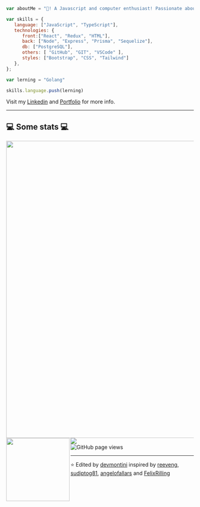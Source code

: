 
```javascript
var aboutMe = "👋! A Javascript and computer enthusiast! Passionate about backend, programming logic and cheatsheets."

var skills = {
   language: ["JavaScript", "TypeScript"],
   technologies: {
      front:["React", "Redux", "HTML"],
      back: ["Node", "Express", "Prisma", "Sequelize"],
      db: ["PostgreSQL"],
      others: [ "GitHub", "GIT", "VSCode" ],
      styles: ["Bootstrap", "CSS", "Tailwind"]
   },
};

var lerning = "Golang"

skills.language.push(lerning)

```

Visit my [Linkedin](https://www.linkedin.com/in/devmontini/) and [Portfolio](https://devmontini.github.io/) for more info.

---

<h2>💻 Some stats 💻</h2>
<a href="https://github.com/ryo-ma/github-profile-trophy">
  <img width=800 src="https://github-profile-trophy.vercel.app/?username=devmontini&column=8&theme=onedark&no-frame=true"/>
</a>
<div>
  <img height="170" align="left" src="https://github-readme-stats.vercel.app/api?username=devmontini&show_icons=true&title_color=fff&icon_color=79ff97&text_color=9f9f9f&bg_color=151515" />
  <img src="https://github-readme-stats.vercel.app/api/top-langs/?username=devmontini&layout=compact&theme=onedark&hide_border=true&title_color=a9b665&icon_color=e3a84e&text_color=dfbf8e&bg_color=282828&custom_title=My&nbsp;Language&nbsp;Stats" />
</div>
<img src="https://komarev.com/ghpvc/?username=devmontini&color=45707a&style=flat-square" alt="GitHub page views">

---

⭐️ Edited by [devmontini](https://github.com/devmontini) inspired by [reeveng](https://github.com/reeveng), [sudiptog81](https://github.com/sudiptog81), [angelofallars](https://github.com/angelofallars) and [FelixRilling](https://github.com/FelixRilling)
